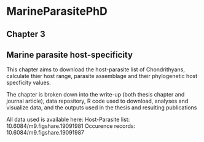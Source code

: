 # MarineParasitePhD
## Chapter 3
## Marine parasite host-specificity

This chapter aims to download the host-parasite list of Chondrithyans, calculate thier host range, parasite assemblage and their phylogenetic host specficity values.


The chapter is broken down into the write-up (both thesis chapter and journal article), data repository, R code used to download, analyses and visualize data, and the outputs used in the thesis and resulting publications

All data used is available here:
Host-Parasite list: 10.6084/m9.figshare.19091981
Occurence records: 10.6084/m9.figshare.19091987
